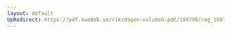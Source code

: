 ```yaml
---
layout: default
UpRedirect: https://pdf.swedeb.se/riksdagen-volumeG-pdf/199798/reg_199798/reg_199798_0009.pdf
---
```

